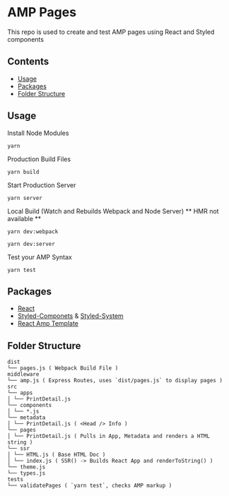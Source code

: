 # AMP Pages

This repo is used to create and test AMP pages using React and Styled components

## Contents

- [Usage](#usage)
- [Packages](#packages)
- [Folder Structure](#folder)

## Usage

Install Node Modules

```
yarn
```

Production Build Files

```
yarn build
```

Start Production Server

```
yarn server
```

Local Build (Watch and Rebuilds Webpack and Node Server) ** HMR not available **

```
yarn dev:webpack
```

```
yarn dev:server
```

Test your AMP Syntax

```
yarn test
```

## Packages

- [React](https://github.com/facebook/react)
- [Styled-Componets](https://github.com/styled-components/styled-components) & [Styled-System](https://github.com/jxnblk/styled-system)
- [React Amp Template](https://github.com/Ariel-Rodriguez/react-amp-template)

## Folder Structure

```
dist
└── pages.js ( Webpack Build File )
middleware
└── amp.js ( Express Routes, uses `dist/pages.js` to display pages )
src
└── apps
│ └── PrintDetail.js
└── components
│ └── *.js
└── metadata
│ └── PrintDetail.js ( <Head /> Info )
└── pages
│ └── PrintDetail.js ( Pulls in App, Metadata and renders a HTML string )
└── ssr
│ └── HTML.js ( Base HTML Doc )
│ └── index.js ( SSR() -> Builds React App and renderToString() )
└── theme.js
└── types.js
tests
└── validatePages ( `yarn test`, checks AMP markup )
```
